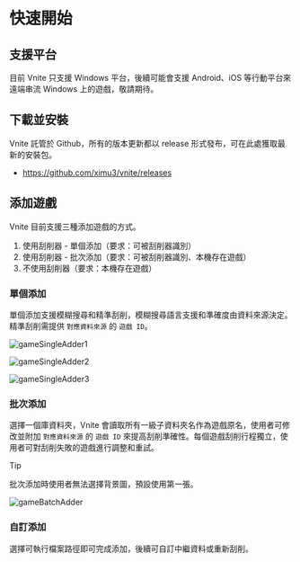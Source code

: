 # 快速開始

## 支援平台

目前 Vnite 只支援 Windows 平台，後續可能會支援 Android、iOS 等行動平台來遠端串流 Windows 上的遊戲，敬請期待。

## 下載並安裝

Vnite 託管於 Github，所有的版本更新都以 release 形式發布，可在此處獲取最新的安裝包。

- https://github.com/ximu3/vnite/releases

## 添加遊戲

Vnite 目前支援三種添加遊戲的方式。

1. 使用刮削器 - 單個添加（要求：可被刮削器識別）
2. 使用刮削器 - 批次添加（要求：可被刮削器識別、本機存在遊戲）
3. 不使用刮削器（要求：本機存在遊戲）

### 單個添加

單個添加支援模糊搜尋和精準刮削，模糊搜尋語言支援和準確度由資料來源決定。精準刮削需提供 `對應資料來源` 的 `遊戲 ID`。

![gameSingleAdder1](https://img.timero.xyz/i/2025/04/02/67ecf19c18a3c.webp)

![gameSingleAdder2](https://img.timero.xyz/i/2025/04/02/67ecf1b1b35d8.webp)

![gameSingleAdder3](https://img.timero.xyz/i/2025/04/02/67ecf1c222240.webp)

### 批次添加

選擇一個庫資料夾，Vnite 會讀取所有一級子資料夾名作為遊戲原名，使用者可修改並附加 `對應資料來源` 的 `遊戲 ID` 來提高刮削準確性。每個遊戲刮削行程獨立，使用者可對刮削失敗的遊戲進行調整和重試。

> [!TIP]
> 批次添加時使用者無法選擇背景圖，預設使用第一張。

![gameBatchAdder](https://img.timero.xyz/i/2025/04/02/67ecf1ec53201.webp)

### 自訂添加

選擇可執行檔案路徑即可完成添加，後續可自訂中繼資料或重新刮削。
